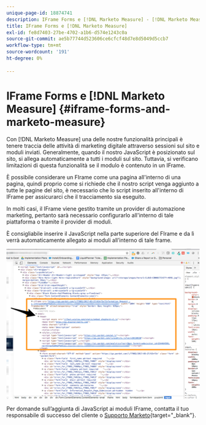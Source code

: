 ```yaml
---
unique-page-id: 18874741
description: IFrame Forms e [!DNL Marketo Measure] - [!DNL Marketo Measure] - Documentazione del prodotto
title: IFrame Forms e [!DNL Marketo Measure]
exl-id: fe8d7403-27be-4702-a1b6-d574e1243c0a
source-git-commit: ae5b77744d523606ce6cfcf48d7e8d5049d5ccb7
workflow-type: tm+mt
source-wordcount: '191'
ht-degree: 0%

---
```


# IFrame Forms e [!DNL Marketo Measure] {#iframe-forms-and-marketo-measure}

Con [!DNL Marketo Measure] una delle nostre funzionalità principali è tenere traccia delle attività di marketing digitale attraverso sessioni sul sito e moduli inviati. Generalmente, quando il nostro JavaScript è posizionato sul sito, si allega automaticamente a tutti i moduli sul sito. Tuttavia, si verificano limitazioni di questa funzionalità se il modulo è contenuto in un IFrame.

È possibile considerare un FIrame come una pagina all&#39;interno di una pagina, quindi proprio come si richiede che il nostro script venga aggiunto a tutte le pagine del sito, è necessario che lo script inserito all&#39;interno di IFrame per assicurarci che il tracciamento sia eseguito.

In molti casi, il IFrame viene gestito tramite un provider di automazione marketing, pertanto sarà necessario configurarlo all&#39;interno di tale piattaforma o tramite il provider di moduli.

È consigliabile inserire il JavaScript nella parte superiore del FIrame e da lì verrà automaticamente allegato ai moduli all’interno di tale frame.

![](assets/1-1.png)

Per domande sull’aggiunta di JavaScript ai moduli IFrame, contatta il tuo responsabile di successo del cliente o [Supporto Marketo](https://nation.marketo.com/t5/support/ct-p/Support){target="_blank"}.
